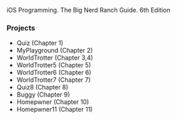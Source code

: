 iOS Programming. The Big Nerd Ranch Guide. 6th Edition

### Projects
* Quiz (Chapter 1)
* MyPlayground (Chapter 2)
* WorldTrotter (Chapter 3,4)
* WorldTrotter5 (Chapter 5)
* WorldTrotter6 (Chapter 6)
* WorldTrotter7 (Chapter 7)
* Quiz8 (Chapter 8)
* Buggy (Chapter 9)
* Homepwner (Chapter 10)
* Homepwner11 (Chapter 11)
